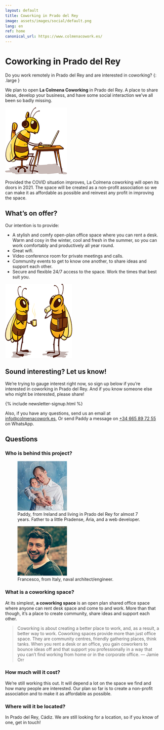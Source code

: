 ```yaml
---
layout: default
title: Coworking in Prado del Rey
image: assets/images/social/default.png
lang: en
ref: home
canonical_url: https://www.colmenacowork.es/
---
```


<h1 class="main-heading">Coworking <span class="prado"><span class="en">in</span> Prado del Rey</span></h1>

Do you work remotely in Prado del Rey and are interested in coworking?
{: .large }

We plan to open **La Colmena Coworking** in Prado del Rey. A place to share ideas, develop your business, and have some social interaction we’ve all been so badly missing.

<img
  class="bee-sitting"
  src="/assets/images/bee-sitting.png"
  srcset="/assets/images/bee-sitting@2x.png 2x"
  alt="An illustration of a bee seated working on a laptop"
  height="217"
  width="200"
  loading="lazy"
/>

Provided the COVID situation improves, La Colmena coworking will open its doors in 2021. The space will be created as a non-profit association so we can make it as affordable as possible and reinvest any profit in improving the space.

## What’s on offer?

Our intention is to provide:

- A stylish and comfy open-plan office space where you can rent a desk. Warm and cosy in the winter, cool and fresh in the summer, so you can work comfortably and productively all year round.
- Great wifi.
- Video conference room for private meetings and calls.
- Community events to get to know one another, to share ideas and support each other.
- Secure and flexible 24/7 access to the space. Work the times that best suit you.

<img
  class="bees-talking"
  src="/assets/images/bees-talking.png"
  srcset="/assets/images/bees-talking@2x.png 2x"
  alt="An illustration of dos bees chatting with a coffee"
  height="240"
  width="217"
  loading="lazy"
/>

## Sound interesting? Let us know!

We’re trying to gauge interest right now, so sign up below if you’re interested in coworking in Prado del Rey. And if you know someone else who might be interested, please share!

{% include newsletter-signup.html %}

Also, if you have any questions, send us an email at <a href="mailto:info@colmenacowork.es">info@colmenacowork.es</a>, Or send Paddy a message on <a href="https://api.whatsapp.com/send?phone=34665897255">+34 665 89 72 55</a> on WhatsApp.

## Questions

### Who is behind this project?

<div class="bio-grid">
  <figure class="bio-figure">
    <img
      src="/assets/images/paddy.jpg"
      srcset="/assets/images/paddy@2x.jpg 2x"
      alt="Photo of Paddy and his daughter, Ária"
      height="160"
      width="160"
      loading="lazy"
    />
    <figcaption>Paddy, from Ireland and living in Prado del Rey for almost 7 years. Father to a little Pradense, Ária, and a web developer.</figcaption>
  </figure>

  <figure class="bio-figure">
    <img
      src="/assets/images/francesco.jpg"
      srcset="/assets/images/francesco@2x.jpg 2x"
      alt="Photo of Francesco"
      height="160"
      width="160"
      loading="lazy"
    />
    <figcaption>Francesco, from Italy, naval architect/engineer.</figcaption>
  </figure>
</div>

### What is a coworking space?

At its simplest, **a coworking space** is an open plan shared office space where anyone can rent desk space and come to and work. More than that though, it’s a place to create community, share ideas and support each other.

> Coworking is about creating a better place to work, and, as a result, a better way to work. Coworking spaces provide more than just office space. They are community centres, friendly gathering places, think tanks. When you rent a desk or an office, you gain coworkers to bounce ideas off and that support you professionally in a way that you can’t find working from home or in the corporate office. &mdash; Jamie Orr

### How much will it cost?

We’re still working this out. It will depend a lot on the space we find and how many people are interested. Our plan so far is to create a non-profit association and to make it as affordable as possible.

### Where will it be located?

In Prado del Rey, Cádiz. We are still looking for a location, so if you know of one, get in touch!
